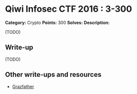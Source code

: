 # Qiwi Infosec CTF 2016 : 3-300

**Category:** Crypto
**Points:** 300
**Solves:**
**Description:**

(TODO)

## Write-up

(TODO)

## Other write-ups and resources

* [Grazfather](http://grazfather.github.io/ctf/re/2016/11/18/QiwiCTF-RE300_3.html)
